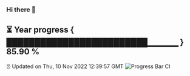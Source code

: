### Hi there 👋
⏳ Year progress { █████████████████████████▁▁▁▁▁ } 85.90 %
---
⏰ Updated on Thu, 10 Nov 2022 12:39:57 GMT
![Progress Bar CI](https://github.com/liununu/liununu/workflows/Progress%20Bar%20CI/badge.svg)
